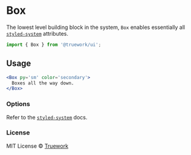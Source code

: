 # Box

The lowest level building block in the system, `Box` enables essentially all
[`styled-system`](https://styled-system.com/api) attributes.

```js
import { Box } from '@truework/ui';
```

## Usage

```jsx
<Box py='sm' color='secondary'>
  Boxes all the way down.
</Box>
```

### Options

Refer to the [`styled-system`](https://styled-system.com/api) docs.

### License

MIT License © [Truework](https://truework.com)
